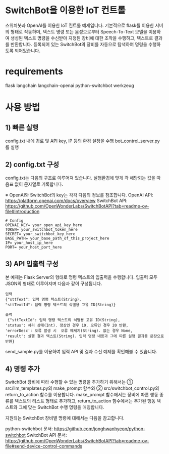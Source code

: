 # SwitchBot을 이용한 IoT 컨트롤

스위치봇과 OpenAI를 이용한 IoT 컨트롤 예제입니다. 기본적으로 flask를 이용한 서버의 형태로 작동하며, 텍스트 명령 또는 음성으로부터 Speech-To-Text 모델을 이용하여 생성된 텍스트 명령을 수신받아 지정된 장비에 대한 조작을 수행하고, 텍스트로 결과를 반환합니다. 등록되어 있는 SwitchBot의 장비를 자동으로 탐색하여 명령을 수행하도록 되어있습니다.

# requirements
flask
langchain
langchain-openai
python-switchbot
werkzeug

# 사용 방법

## 1) 빠른 실행
config.txt 내에 경로 및 API key, IP 등의 환경 설정을 수행
bot_control_server.py 를 실행

## 2) config.txt 구성 
config.txt는 다음의 구조로 이루어져 있습니다. 실행환경에 맞게 각 해당되는 값을 따옴표 없이 문자열로 기록합니다.

※ OpenAI와 SwitchBot의 key는 각각 다음의 정보를 참조합니다.
OpenAI API: https://platform.openai.com/docs/overview
SwitchBot API: https://github.com/OpenWonderLabs/SwitchBotAPI?tab=readme-ov-file#introduction

    # Config
    OPENAI_KEY= your_open_api_key_here
    TOKEN= your_switchbot_token_here
    SECRET= your_switchbot_key_here
    BASE_PATH= your_base_path_of_this_project_here
    IP= your_host_ip_here
    PORT= your_host_port_here

## 3) API 입출력 구성
본 예제는 Flask Server의 형태로 명령 텍스트의 입출력을 수행합니다. 입출력 모두 JSON의 형태로 이루어지며 다음과 같이 구성됩니다. 

    입력
    {"sttText": 입력 명령 텍스트(String), 
    "sttTextId": 입력 명령 텍스트의 식별용 고유 ID(String)}

    출력
     {"sttTextId": 입력 명령 텍스트의 식별용 고유 ID(String),
    'status': 처리 상태(Int). 정상인 경우 10, 오류인 경우 20 반환,
    'errorDesc': 오류 발생 시  오류 메세지(String). 없는 경우 None,
    'result': 실행 결과 텍스트(String). 입력 명령 내용과 그에 따른 실행 결과를 문장으로 반환}

send_sample.py를 이용하여 입력 API 및 결과 수신 예제를 확인해볼 수 있습니다.


## 4) 명령 추가 
SwitchBot 장비에 따라 수행할 수 있는 명령을 추가하기 위해서는 ① src/llm_templates.py의 make_prompt 함수와 ②  src/switchbot_control.py의 return_to_action 함수를 이용합니다. make_prompt 함수에서는 장비에 따른 행동 종류를 텍스트의 리스트 형태로 추가하고, return_to_action 함수에서는 추가된 행동 텍스트와 그에 맞는 SwitchBot 수행 명령을 매칭합니다.

지원되는 SwitchBot 장비별 명령에 대해서는 다음을 참고합니다.

python-switchbot 문서: https://github.com/jonghwanhyeon/python-switchbot
SwitchBot API 문서: https://github.com/OpenWonderLabs/SwitchBotAPI?tab=readme-ov-file#send-device-control-commands